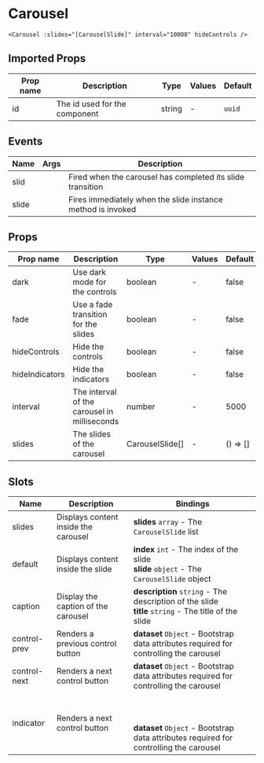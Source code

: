 # Carousel

```vue
<Carousel :slides="[CarouselSlide]" interval="10000" hideControls />
```

## Imported Props

| Prop name | Description                   | Type   | Values | Default |
| --------- | ----------------------------- | ------ | ------ | ------- |
| id        | The id used for the component | string | -      | `uuid`  |

<!-- TODO Auto-generate based on type? -->

## Events

| Name  | Args | Description                                                 |
| ----- | ---- | ----------------------------------------------------------- |
| slid  |      | Fired when the carousel has completed its slide transition  |
| slide |      | Fires immediately when the slide instance method is invoked |

## Props

| Prop name      | Description                                  | Type            | Values | Default     |
| -------------- | -------------------------------------------- | --------------- | ------ | ----------- |
| dark           | Use dark mode for the controls               | boolean         | -      | false       |
| fade           | Use a fade transition for the slides         | boolean         | -      | false       |
| hideControls   | Hide the controls                            | boolean         | -      | false       |
| hideIndicators | Hide the indicators                          | boolean         | -      | false       |
| interval       | The interval of the carousel in milliseconds | number          | -      | 5000        |
| slides         | The slides of the carousel                   | CarouselSlide[] | -      | () =&gt; [] |

## Slots

| Name         | Description                          | Bindings                                                                                                |
| ------------ | ------------------------------------ | ------------------------------------------------------------------------------------------------------- |
| slides       | Displays content inside the carousel | **slides** `array` - The `CarouselSlide` list                                                           |
| default      | Displays content inside the slide    | **index** `int` - The index of the slide<br/>**slide** `object` - The `CarouselSlide` object            |
| caption      | Display the caption of the carousel  | **description** `string` - The description of the slide<br/>**title** `string` - The title of the slide |
| control-prev | Renders a previous control button    | **dataset** `Object` - Bootstrap data attributes required for controlling the carousel                  |
| control-next | Renders a next control button        | **dataset** `Object` - Bootstrap data attributes required for controlling the carousel                  |
| indicator    | Renders a next control button        | <br/><br/><br/>**dataset** `Object` - Bootstrap data attributes required for controlling the carousel   |
